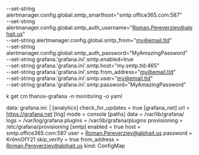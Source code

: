 --set-string                                                                                                                                                                                                                                                                                                                                                                                                                                                                                                                                                                                                                                                                                                                                                                                                                                                                                                                                                                                                                                                                                                                                                                                                                                                                                                                                                                                                                                                                                                                                                                                                                                                                                                                                                                                                                                                                                                                                                                                                                                                                                                                                                                                                                                                                                                                                                                                                                                                                                                                                                                                                                                                                                                                                                                                                                                                                                                                                                                                                                                                                                                                                                                                                                                                                                                                                                                                                                                                                                                                                                                                                                                                                                                                                                                                                                                                                                                                                                                                                                                                                                                                                                                                                                                                                                                                                                                                                                                                                                                                                                                                                                                                                                                                                                                                                                                                                                                                                                                                                                                                                                                                                                                                                                                                                                                                                                                                                                                                                                                                                                                                                                                                                                                                                                                                                                                                                                                                                                                                                                                                                                                                                                                                                                                                                                                                                                                                                                                                                                                                                                                                                                                                                                                                                                                                                                                                                                                                                                                                                                                                                                                                                                                                                                                                                                                                                                                                                                                                                                                                                                                                                                                                                                                                                                                                                                                                                                                                                                                                                                                                                                                                                                                                                                                                                                                                                                                                                                                                                                                                                                                                                                                                                                                                                                                                                                                                                                                                                                                                                                                                                                                                                                                                                                                                                                                                                                                                                                                                                                                                                                                                                                                                                                                                                                                                                                                                                                                                                                                                                                                                                                                                                                                     alertmanager.config.global.smtp_smarthost="smtp.office365.com:587" \
--set-string alertmanager.config.global.smtp_auth_username="Roman.Pereverziev@alphait.us" \
--set-string alertmanager.config.global.smtp_from="my@email.tld" \
--set-string alertmanager.config.global.smtp_auth_password="MyAmazingPassword" \
--set-string grafana.'grafana\.ini'.smtp.enabled=true \
--set-string grafana.'grafana\.ini'.smtp.host="my.smtp.tld:465" \
--set-string grafana.'grafana\.ini'.smtp.from_address="my@email.tld" \
--set-string grafana.'grafana\.ini'.smtp.user="my@email.tld" \
--set-string grafana.'grafana\.ini'.smtp.password="MyAmazingPassword"


k get cm thanos-grafana -n monitoring -o yaml

data:
  grafana.ini: |
    [analytics]
    check_for_updates = true
    [grafana_net]
    url = https://grafana.net
    [log]
    mode = console
    [paths]
    data = /var/lib/grafana/
    logs = /var/log/grafana
    plugins = /var/lib/grafana/plugins
    provisioning = /etc/grafana/provisioning
    [smtp]
    enabled = true
    host = smtp.office365.com:587
    user = Roman.Pereverziev@alphait.us
    password = KnInnOfY21
    skip_verify = true
    from_address = Roman.Pereverziev@alphait.us
kind: ConfigMap

